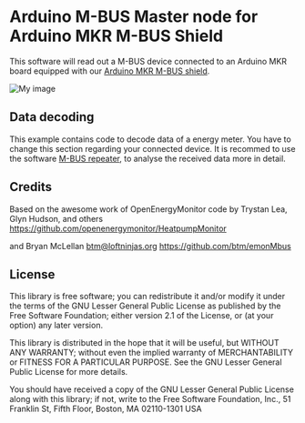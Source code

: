 # Arduino M-BUS Master node for Arduino MKR M-BUS Shield

This software will read out a M-BUS device connected to an Arduino MKR board equipped with our [Arduino MKR M-BUS shield](https://www.hwhardsoft.de/english/projects/m-bus-mkr-shield/).

![My image](https://user-images.githubusercontent.com/3049858/72681999-3a597480-3ac9-11ea-857b-fae4e47f3a2b.jpg)


## Data decoding
This example contains code to decode data of a energy meter. You have to change this section regarding your connected device. It is recommed to use the software [M-BUS repeater](https://github.com/HWHardsoft/Arduino-MBUS-repeater/), to analyse the received data more in detail. 


## Credits
Based on the awesome work of OpenEnergyMonitor code by Trystan Lea, Glyn Hudson, and others
https://github.com/openenergymonitor/HeatpumpMonitor

and Bryan McLellan  <btm@loftninjas.org>
https://github.com/btm/emonMbus


## License

This library is free software; you can redistribute it and/or modify it under the terms of the GNU Lesser General Public License as published by the Free Software Foundation; either version 2.1 of the License, or (at your option) any later version.

This library is distributed in the hope that it will be useful, but WITHOUT ANY WARRANTY; without even the implied warranty of MERCHANTABILITY or FITNESS FOR A PARTICULAR PURPOSE. See the GNU Lesser General Public License for more details.

You should have received a copy of the GNU Lesser General Public License along with this library; if not, write to the Free Software Foundation, Inc., 51 Franklin St, Fifth Floor, Boston, MA 02110-1301 USA

